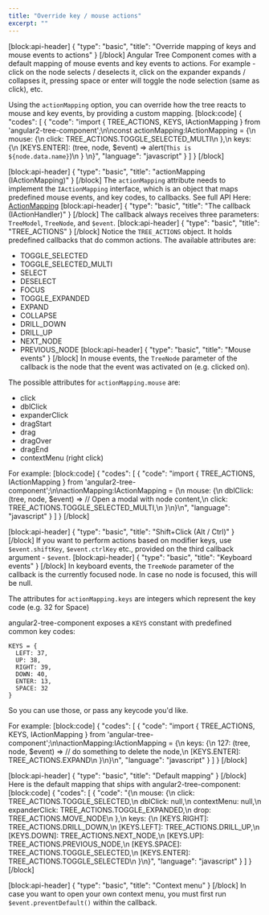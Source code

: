 ```yaml
---
title: "Override key / mouse actions"
excerpt: ""
---
```

[block:api-header]
{
  "type": "basic",
  "title": "Override mapping of keys and mouse events to actions"
}
[/block]
Angular Tree Component comes with a default mapping of mouse events and key events to actions. For example - click on the node selects / deselects it, click on the expander expands / collapses it, pressing space or enter will toggle the node selection (same as click), etc.

Using the `actionMapping` option, you can override how the tree reacts to mouse and key events, by providing a custom mapping.
[block:code]
{
  "codes": [
    {
      "code": "import { TREE_ACTIONS, KEYS, IActionMapping } from 'angular2-tree-component';\n\nconst actionMapping:IActionMapping = {\n  mouse: {\n    click: TREE_ACTIONS.TOGGLE_SELECTED_MULTI\n  },\n  keys: {\n    [KEYS.ENTER]: (tree, node, $event) => alert(`This is ${node.data.name}`)\n  }  \n}",
      "language": "javascript"
    }
  ]
}
[/block]

[block:api-header]
{
  "type": "basic",
  "title": "actionMapping (IActionMapping)"
}
[/block]
The `actionMapping` attribute needs to implement the `IActionMapping` interface, which is an object that maps predefined mouse events, and key codes, to callbacks.
See full API Here: [ActionMapping](doc:actionmapping) 
[block:api-header]
{
  "type": "basic",
  "title": "The callback (IActionHandler)"
}
[/block]
The callback always receives three parameters: `TreeModel`, `TreeNode`, and `$event`.
[block:api-header]
{
  "type": "basic",
  "title": "TREE_ACTIONS"
}
[/block]
Notice the `TREE_ACTIONS` object. It holds predefined callbacks that do common actions.
The available attributes are:
- TOGGLE_SELECTED
- TOGGLE_SELECTED_MULTI
- SELECT
- DESELECT
- FOCUS
- TOGGLE_EXPANDED
- EXPAND
- COLLAPSE
- DRILL_DOWN
- DRILL_UP
- NEXT_NODE
- PREVIOUS_NODE
[block:api-header]
{
  "type": "basic",
  "title": "Mouse events"
}
[/block]
In mouse events, the `TreeNode` parameter of the callback is the node that the event was activated on (e.g. clicked on).

The possible attributes for `actionMapping.mouse` are:
- click
- dblClick
- expanderClick
- dragStart
- drag
- dragOver
- dragEnd
- contextMenu (right click)

For example: 
[block:code]
{
  "codes": [
    {
      "code": "import { TREE_ACTIONS, IActionMapping } from 'angular2-tree-component';\n\nactionMapping:IActionMapping = {\n  mouse: {\n    dblClick: (tree, node, $event) => // Open a modal with node content,\n    click: TREE_ACTIONS.TOGGLE_SELECTED_MULTI,\n  }\n}\n",
      "language": "javascript"
    }
  ]
}
[/block]

[block:api-header]
{
  "type": "basic",
  "title": "Shift+Click (Alt / Ctrl)"
}
[/block]
If you want to perform actions based on modifier keys, use `$event.shiftKey`, `$event.ctrlKey` etc., provided on the third callback argument - `$event`.
[block:api-header]
{
  "type": "basic",
  "title": "Keyboard events"
}
[/block]
In keyboard events, the `TreeNode` parameter of the callback is the currently focused node. In case no node is focused, this will be null.

The attributes for `actionMapping.keys` are integers which represent the key code (e.g. 32 for Space)

angular2-tree-component exposes a `KEYS` constant with predefined common key codes:

```
KEYS = {    
  LEFT: 37,
  UP: 38,
  RIGHT: 39,
  DOWN: 40,
  ENTER: 13,
  SPACE: 32
}
```

So you can use those, or pass any keycode you'd like.

For example: 
[block:code]
{
  "codes": [
    {
      "code": "import { TREE_ACTIONS, KEYS, IActionMapping } from 'angular-tree-component';\n\nactionMapping:IActionMapping = {\n  keys: {\n    127: (tree, node, $event) => // do something to delete the node,\n    [KEYS.ENTER]: TREE_ACTIONS.EXPAND\n  }\n}\n",
      "language": "javascript"
    }
  ]
}
[/block]

[block:api-header]
{
  "type": "basic",
  "title": "Default mapping"
}
[/block]
Here is the default mapping that ships with angular2-tree-component:
[block:code]
{
  "codes": [
    {
      "code": "{\n  mouse: {\n    click: TREE_ACTIONS.TOGGLE_SELECTED,\n    dblClick: null,\n    contextMenu: null,\n    expanderClick: TREE_ACTIONS.TOGGLE_EXPANDED,\n    drop: TREE_ACTIONS.MOVE_NODE\n  },\n  keys: {\n    [KEYS.RIGHT]: TREE_ACTIONS.DRILL_DOWN,\n    [KEYS.LEFT]: TREE_ACTIONS.DRILL_UP,\n    [KEYS.DOWN]: TREE_ACTIONS.NEXT_NODE,\n    [KEYS.UP]: TREE_ACTIONS.PREVIOUS_NODE,\n    [KEYS.SPACE]: TREE_ACTIONS.TOGGLE_SELECTED,\n    [KEYS.ENTER]: TREE_ACTIONS.TOGGLE_SELECTED\n  }\n}",
      "language": "javascript"
    }
  ]
}
[/block]

[block:api-header]
{
  "type": "basic",
  "title": "Context menu"
}
[/block]
In case you want to open your own context menu, you must first run `$event.preventDefault()` within the callback.